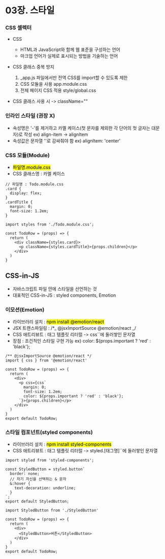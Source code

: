 # 03장. 스타일

### CSS 셀렉터

- CSS

  - HTML과 JavaScript와 함께 웹 표준을 구성하는 언어
  - 마크업 언어가 실제로 표시되는 방법을 기술하는 언어

- CSS 클래스 중복 방지

  1. _app.js 파일에서만 전역 CSS를 import할 수 있도록 제한
  2. CSS 모듈을 사용 app.module.css
  3. 전체 페이지 CSS 적용 style/global.css

- CSS 클래스 사용 시 -> className=""

### 인라인 스타일 (권장 X)

- 속성명은 '-'를 제거하고 카멜 케이스(첫 문자를 제외한 각 단어의 첫 글자는 대문자)로 작성
  ex) align-item -> alignItem
- 속성값은 문자열 ''로 감싸줘야 함
  ex) alignItem: 'center'

### CSS 모듈(Module)

- <mark> 파일명.module.css </mark>
- CSS 클래스명 : 카멜 케이스

```JSX
// 파일명 : Todo.module.css
.card {
  display: flex;
}
.cardTitle {
  margin: 0;
  font-size: 1.2em;
}
```

```JSX
import styles from './Todo.module.css';

const TodoRow = (props) => {
  return (
    <div className={styles.card}>
      <p className={styles.cardTitle}>{props.children}</p>
    </div>
  )
}
```

## CSS-in-JS

- 자바스크립트 파일 안에 스타일을 선언하는 것
- 대표적인 CSS-in-JS : styled components, Emotion

### 이모션(Emotion)

- 라이브러리 설치 : <mark> npm install @emotion/react </mark>
- JSX 트랜스파일링 : /\*_ @jsxImportSource @emotion/react _/
- CSS 애트리뷰트 : 태그 템플릿 리터럴 -> css``에 둘러쌓인 문자열
- 장점 : 조건적인 스타일 구현 가능 ex) color: ${props.important ? 'red' : 'black'};

```JSX
/** @jsxImportSource @emotion/react */
import { css } from '@emotion/react'

const TodoRow = (props) => {
  return (
    <div>
      <p css={css`
        margin: 0;
        font-size: 1.2em;
        color: ${props.important ? 'red' : 'black'};
      `}>{props.children}</p>
    </div>
  )
}
export default TodoRow;
```

### 스타일 컴포넌트(styled components)

- 라이브러리 설치 : <mark> npm install styled-components </mark>
- CSS 애트리뷰트 : 태그 템플릿 리터럴 -> styled.[태그명]``에 둘러쌓인 문자열

```JSX
import styled from 'styled-components';

const StyledButton = styled.button`
  border: none;
  // 자기 자신을 선택하는 & 문자
  &:hover {
    text-decoration: underline;
  }
`;
export default StyledButton;
```

```JSX
import StyledButton from './StyledButton'

const TodoRow = (props) => {
  return (
    <div>
      <StyledButton>버튼</StyledButton>
    </div>
  )
}
export default TodoRow;
```
